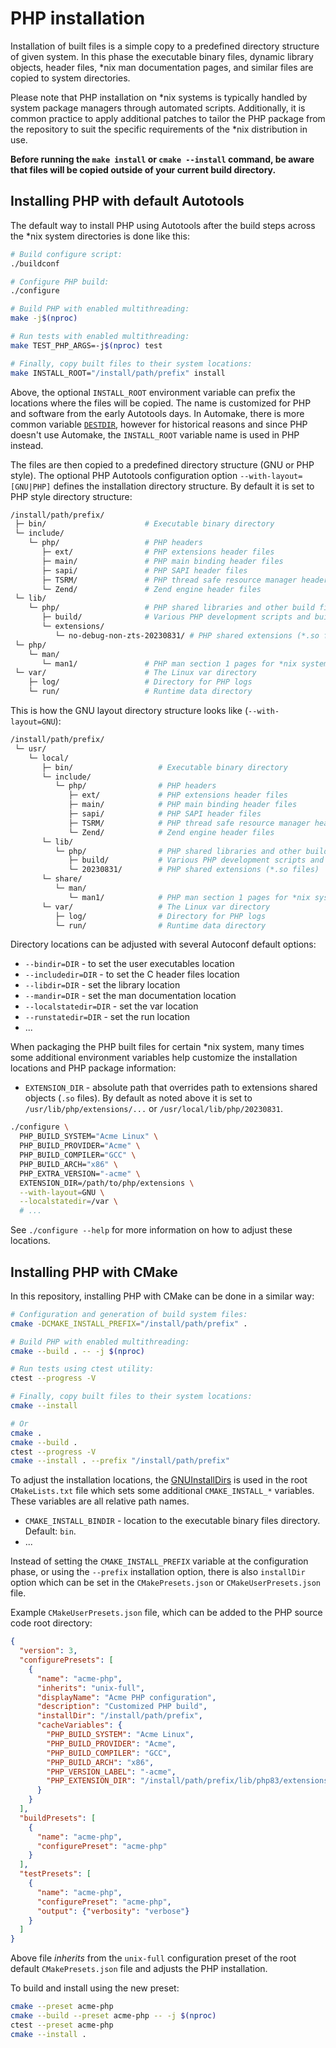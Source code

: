 # PHP installation

Installation of built files is a simple copy to a predefined directory structure
of given system. In this phase the executable binary files, dynamic library
objects, header files, *nix man documentation pages, and similar files are
copied to system directories.

Please note that PHP installation on *nix systems is typically handled by system
package managers through automated scripts. Additionally, it is common practice
to apply additional patches to tailor the PHP package from the repository to
suit the specific requirements of the *nix distribution in use.

**Before running the `make install` or `cmake --install` command, be aware that
files will be copied outside of your current build directory.**

## Installing PHP with default Autotools

The default way to install PHP using Autotools after the build steps across the
\*nix system directories is done like this:

```sh
# Build configure script:
./buildconf

# Configure PHP build:
./configure

# Build PHP with enabled multithreading:
make -j$(nproc)

# Run tests with enabled multithreading:
make TEST_PHP_ARGS=-j$(nproc) test

# Finally, copy built files to their system locations:
make INSTALL_ROOT="/install/path/prefix" install
```

Above, the optional `INSTALL_ROOT` environment variable can prefix the locations
where the files will be copied. The name is customized for PHP and software from
the early Autotools days. In Automake, there is more common variable
[`DESTDIR`](https://www.gnu.org/software/automake/manual/html_node/DESTDIR.html),
however for historical reasons and since PHP doesn't use Automake, the
`INSTALL_ROOT` variable name is used in PHP instead.

The files are then copied to a predefined directory structure (GNU or PHP
style). The optional PHP Autotools configuration option
`--with-layout=[GNU|PHP]` defines the installation directory structure. By
default it is set to PHP style directory structure:

```sh
/install/path/prefix/
 ├─ bin/                      # Executable binary directory
 └─ include/
    └─ php/                   # PHP headers
       ├─ ext/                # PHP extensions header files
       ├─ main/               # PHP main binding header files
       ├─ sapi/               # PHP SAPI header files
       ├─ TSRM/               # PHP thread safe resource manager header files
       └─ Zend/               # Zend engine header files
 └─ lib/
    └─ php/                   # PHP shared libraries and other build files
       ├─ build/              # Various PHP development scripts and build files
       └─ extensions/
          └─ no-debug-non-zts-20230831/ # PHP shared extensions (*.so files)
 └─ php/
    └─ man/
       └─ man1/               # PHP man section 1 pages for *nix systems
 └─ var/                      # The Linux var directory
    ├─ log/                   # Directory for PHP logs
    └─ run/                   # Runtime data directory
```

This is how the GNU layout directory structure looks like (`--with-layout=GNU`):

```sh
/install/path/prefix/
 └─ usr/
    └─ local/
       ├─ bin/                   # Executable binary directory
       └─ include/
          └─ php/                # PHP headers
             ├─ ext/             # PHP extensions header files
             ├─ main/            # PHP main binding header files
             ├─ sapi/            # PHP SAPI header files
             ├─ TSRM/            # PHP thread safe resource manager header files
             └─ Zend/            # Zend engine header files
       └─ lib/
          └─ php/                # PHP shared libraries and other build files
             ├─ build/           # Various PHP development scripts and build files
             └─ 20230831/        # PHP shared extensions (*.so files)
       └─ share/
          └─ man/
             └─ man1/            # PHP man section 1 pages for *nix systems
       └─ var/                   # The Linux var directory
          ├─ log/                # Directory for PHP logs
          └─ run/                # Runtime data directory
```

Directory locations can be adjusted with several Autoconf default options:

* `--bindir=DIR` - to set the user executables location
* `--includedir=DIR` - to set the C header files location
* `--libdir=DIR` - set the library location
* `--mandir=DIR` - set the man documentation location
* `--localstatedir=DIR` - set the var location
* `--runstatedir=DIR` - set the run location
* ...

When packaging the PHP built files for certain *nix system, many times some
additional environment variables help customize the installation locations and
PHP package information:

* `EXTENSION_DIR` - absolute path that overrides path to extensions shared
  objects (`.so` files). By default as noted above it is set to
  `/usr/lib/php/extensions/...` or `/usr/local/lib/php/20230831`.

```sh
./configure \
  PHP_BUILD_SYSTEM="Acme Linux" \
  PHP_BUILD_PROVIDER="Acme" \
  PHP_BUILD_COMPILER="GCC" \
  PHP_BUILD_ARCH="x86" \
  PHP_EXTRA_VERSION="-acme" \
  EXTENSION_DIR=/path/to/php/extensions \
  --with-layout=GNU \
  --localstatedir=/var \
  # ...
```

See `./configure --help` for more information on how to adjust these locations.

## Installing PHP with CMake

In this repository, installing PHP with CMake can be done in a similar way:

```sh
# Configuration and generation of build system files:
cmake -DCMAKE_INSTALL_PREFIX="/install/path/prefix" .

# Build PHP with enabled multithreading:
cmake --build . -- -j $(nproc)

# Run tests using ctest utility:
ctest --progress -V

# Finally, copy built files to their system locations:
cmake --install

# Or
cmake .
cmake --build .
ctest --progress -V
cmake --install . --prefix "/install/path/prefix"
```

To adjust the installation locations, the
[GNUInstallDirs](https://cmake.org/cmake/help/latest/module/GNUInstallDirs.html)
is used in the root `CMakeLists.txt` file which sets some additional
`CMAKE_INSTALL_*` variables. These variables are all relative path names.

* `CMAKE_INSTALL_BINDIR` - location to the executable binary files directory.
  Default: `bin`.
* ...

Instead of setting the `CMAKE_INSTALL_PREFIX` variable at the configuration
phase, or using the `--prefix` installation option, there is also `installDir`
option which can be set in the `CMakePresets.json` or `CMakeUserPresets.json`
file.

Example `CMakeUserPresets.json` file, which can be added to the PHP source code
root directory:

```json
{
  "version": 3,
  "configurePresets": [
    {
      "name": "acme-php",
      "inherits": "unix-full",
      "displayName": "Acme PHP configuration",
      "description": "Customized PHP build",
      "installDir": "/install/path/prefix",
      "cacheVariables": {
        "PHP_BUILD_SYSTEM": "Acme Linux",
        "PHP_BUILD_PROVIDER": "Acme",
        "PHP_BUILD_COMPILER": "GCC",
        "PHP_BUILD_ARCH": "x86",
        "PHP_VERSION_LABEL": "-acme",
        "PHP_EXTENSION_DIR": "/install/path/prefix/lib/php83/extensions"
      }
    }
  ],
  "buildPresets": [
    {
      "name": "acme-php",
      "configurePreset": "acme-php"
    }
  ],
  "testPresets": [
    {
      "name": "acme-php",
      "configurePreset": "acme-php",
      "output": {"verbosity": "verbose"}
    }
  ]
}
```

Above file *inherits* from the `unix-full` configuration preset of the root
default `CMakePresets.json` file and adjusts the PHP installation.

To build and install using the new preset:

```sh
cmake --preset acme-php
cmake --build --preset acme-php -- -j $(nproc)
ctest --preset acme-php
cmake --install .
```
